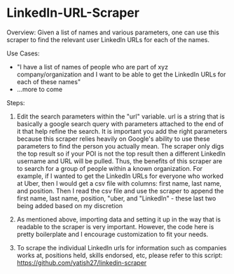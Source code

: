 # LinkedIn-URL-Scraper

Overview: Given a list of names and various parameters, one can use this scraper to find the relevant user LinkedIn URLs for each of the names.

Use Cases:
- "I have a list of names of people who are part of xyz company/organization and I want to be able to get the LinkedIn URLs for each of these names"
- ...more to come

Steps:
1. Edit the search parameters within the "url" variable. url is a string that is basically a google search query with parameters attached to the end of it that help refine the search. It is important you add the right parameters because this scraper relies heavily on Google's ability to use these parameters to find the person you actually mean. The scraper only digs the top result so if your POI is not the top result then a different LinkedIn username and URL will be pulled. Thus, the benefits of this scraper are to search for a group of people within a known organization. For example, if I wanted to get the LinkedIn URLs for everyone who worked at Uber, then I would get a csv file with columns: first name, last name, and position. Then I read the csv file and use the scraper to append the first name, last name, position, "uber, and "LinkedIn" - these last two being added based on my discretion

2. As mentioned above, importing data and setting it up in the way that is readable to the scraper is very important. However, the code here is pretty boilerplate and I encourage customization to fit your needs.

3. To scrape the individual LinkedIn urls for information such as companies works at, positions held, skills endorsed, etc, please refer to this script: https://github.com/yatish27/linkedin-scraper
